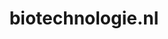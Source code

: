 ---
layout: post
title:  "biotechnologie.nl"
internal_url:  "/dutchgov/biotechnologie.nl.html"
categories: dutchgov
---